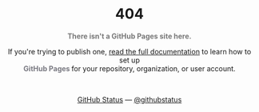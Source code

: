 <h1 align="center">404</h1>

<p align="center"><strong style="color: #787878">There isn't a GitHub Pages site here.</strong></p>

<p align="center">
    If you're trying to publish one, <a href="" target="_blank">read the full documentation</a> to learn how to set up <br><strong style="color: #787880"> GitHub Pages </strong> for your repository, organization, or user account.
</p>
<br>
<p align="center">
    <a href="" target="_blank">GitHub Status</a> — <a href="" target="_blank">@githubstatus</a>
</p>
